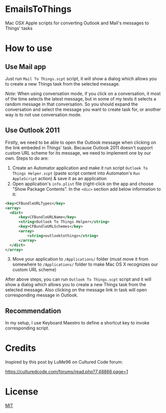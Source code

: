 EmailsToThings
==============

Mac OSX Apple scripts for converting Outlook and Mail's messages to Things' tasks

How to use
==========
Use Mail app
------------
Just run `Mail To Things.scpt` script, it will show a dialog which allows you to create a new Things task from the selected message.

*Note:* When using conversation mode, if you click on a conversation, it most of the time selects the latest message, but in some of my tests it selects a random message in that conversation. So you should expand the conversation and select the message you want to create task for, or another way is to not use conversation mode.

Use Outlook 2011
----------------
Firstly, we need to be able to open the Outlook message when clicking on the link embeded in Things' task. Because Outlook 2011 doesn't support custom URL scheme for its message, we need to implement one by our own. Steps to do are:

1. Create an Automator application and make it run script `Outlook To Things Helper.scpt` (paste script content into Automaton's `Run AppleScript` action) & save it as an application
2. Open application's `info.plist` file (right-click on the app and choose "Show Package Contents". In the `<dic>` section add below information to it:

  ```xml
<key>CFBundleURLTypes</key>
<array>
    <dict>
        <key>CFBundleURLName</key>
        <string>Outlook To Things Helper</string>
        <key>CFBundleURLSchemes</key>
        <array>
            <string>outlooktothings</string>
        </array>
    </dict>
</array>
  ```

3. Move your application to `/Applications/` folder (must move it from somewhere to `/Applications/` folder to make Mac OS X recognizes our custom URL scheme)

After above steps, you can run `Outlook To Things.scpt` script and it will show a dialog which allows you to create a new Things task from the selected message. Also clicking on the message link in task will open corresponding message in Outlook.

Recommendation
--------------
In my setup, I use Keyboard Maestro to define a shortcut key to invoke corresponding script. 

Credits
=======
Inspired by this post by LuMe96 on Cultured Code forum:

https://culturedcode.com/forums/read.php?7,48866,page=1

License
=======
[MIT](https://github.com/phuna/EmailsToThings/blob/master/LICENSE)
